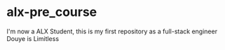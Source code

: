 # alx-pre_course
I'm now a ALX Student, this is my first repository as a full-stack engineer
Douye is Limitless
